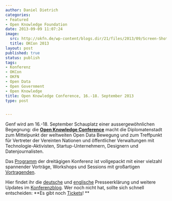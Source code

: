 ```yaml
---
author: Daniel Dietrich
categories:
- Featured
- Open Knowledge Foundation
date: 2013-09-09 11:07:24
image:
  src: http://okfn.de/wp-content/blogs.dir/21/files/2013/09/Screen-Shot-2013-09-09-at-13.53.02.png
  title: OKCon 2013
layout: post
published: true
status: publish
tags:
- Konferenz
- OKCon
- OKFN
- Open Data
- Open Government
- Open Knowledge
title: Open Knowledge Conference, 16.-18. September 2013
type: post


---
```


Genf wird am 16.-18. September Schauplatz einer aussergewöhnlichen Begegnung: die **[Open Knowledge Conference](http://okcon.org/)** macht die Diplomatenstadt zum Mittelpunkt der weltweiten Open Data Bewegung und zum Treffpunkt für Vertreter der Vereinten Nationen und öffentlicher Verwaltungen mit Technologie-Aktivisten, Startup-Unternehmern, Designern und Datenjournalisten.

Das [Programm](http://okcon.org/schedule/) der dreitägigen Konferenz ist vollgepackt mit einer vielzahl spannender Vorträge, Workshops und Sessions mit großartigen [Vortragenden](http://okcon.org/main-speakers/).

Hier findet ihr die [deutsche](http://okfn.org/press-releases/transparenzschub-fur-schweiz-und-uno/) und [englische](http://okfn.org/press-releases/geneva-to-host-the-united-nations-of-open/) Presseerklärung und weitere Updates im [Konferenzblog](http://okcon.org/blog/). Wer noch nicht hat, sollte sich schnell entscheiden: **Es gibt noch [Tickets](http://okcon.org/tickets/)! **

 